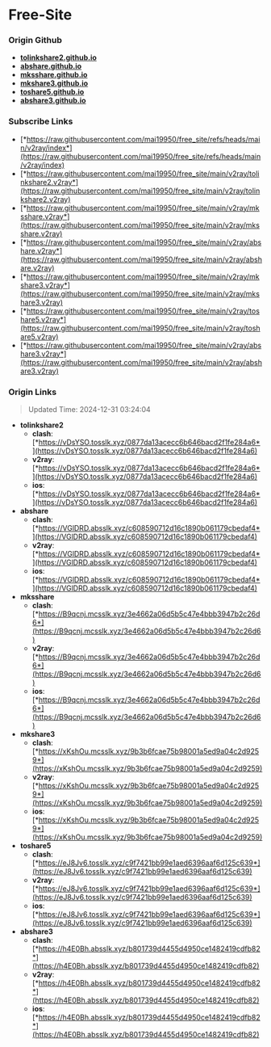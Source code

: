 # Free-Site

### Origin Github

- [**tolinkshare2.github.io**](https://github.com/tolinkshare2/tolinkshare2.github.io)
- [**abshare.github.io**](https://github.com/abshare/abshare.github.io)
- [**mksshare.github.io**](https://github.com/mksshare/mksshare.github.io)
- [**mkshare3.github.io**](https://github.com/mkshare3/mkshare3.github.io)
- [**toshare5.github.io**](https://github.com/toshare5/toshare5.github.io)
- [**abshare3.github.io**](https://github.com/abshare3/abshare3.github.io)

### Subscribe Links

- [*https://raw.githubusercontent.com/mai19950/free_site/refs/heads/main/v2ray/index*](https://raw.githubusercontent.com/mai19950/free_site/refs/heads/main/v2ray/index)
- [*https://raw.githubusercontent.com/mai19950/free_site/main/v2ray/tolinkshare2.v2ray*](https://raw.githubusercontent.com/mai19950/free_site/main/v2ray/tolinkshare2.v2ray)
- [*https://raw.githubusercontent.com/mai19950/free_site/main/v2ray/mksshare.v2ray*](https://raw.githubusercontent.com/mai19950/free_site/main/v2ray/mksshare.v2ray)
- [*https://raw.githubusercontent.com/mai19950/free_site/main/v2ray/abshare.v2ray*](https://raw.githubusercontent.com/mai19950/free_site/main/v2ray/abshare.v2ray)
- [*https://raw.githubusercontent.com/mai19950/free_site/main/v2ray/mkshare3.v2ray*](https://raw.githubusercontent.com/mai19950/free_site/main/v2ray/mkshare3.v2ray)
- [*https://raw.githubusercontent.com/mai19950/free_site/main/v2ray/toshare5.v2ray*](https://raw.githubusercontent.com/mai19950/free_site/main/v2ray/toshare5.v2ray)
- [*https://raw.githubusercontent.com/mai19950/free_site/main/v2ray/abshare3.v2ray*](https://raw.githubusercontent.com/mai19950/free_site/main/v2ray/abshare3.v2ray)

### Origin Links

> Updated Time: 2024-12-31 03:24:04

- **tolinkshare2**
  - **clash**: [*https://vDsYSO.tosslk.xyz/0877da13acecc6b646bacd2f1fe284a6*](https://vDsYSO.tosslk.xyz/0877da13acecc6b646bacd2f1fe284a6)
  - **v2ray**: [*https://vDsYSO.tosslk.xyz/0877da13acecc6b646bacd2f1fe284a6*](https://vDsYSO.tosslk.xyz/0877da13acecc6b646bacd2f1fe284a6)
  - **ios**: [*https://vDsYSO.tosslk.xyz/0877da13acecc6b646bacd2f1fe284a6*](https://vDsYSO.tosslk.xyz/0877da13acecc6b646bacd2f1fe284a6)
- **abshare**
  - **clash**: [*https://VGlDRD.absslk.xyz/c608590712d16c1890b061179cbedaf4*](https://VGlDRD.absslk.xyz/c608590712d16c1890b061179cbedaf4)
  - **v2ray**: [*https://VGlDRD.absslk.xyz/c608590712d16c1890b061179cbedaf4*](https://VGlDRD.absslk.xyz/c608590712d16c1890b061179cbedaf4)
  - **ios**: [*https://VGlDRD.absslk.xyz/c608590712d16c1890b061179cbedaf4*](https://VGlDRD.absslk.xyz/c608590712d16c1890b061179cbedaf4)
- **mksshare**
  - **clash**: [*https://B9qcnj.mcsslk.xyz/3e4662a06d5b5c47e4bbb3947b2c26d6*](https://B9qcnj.mcsslk.xyz/3e4662a06d5b5c47e4bbb3947b2c26d6)
  - **v2ray**: [*https://B9qcnj.mcsslk.xyz/3e4662a06d5b5c47e4bbb3947b2c26d6*](https://B9qcnj.mcsslk.xyz/3e4662a06d5b5c47e4bbb3947b2c26d6)
  - **ios**: [*https://B9qcnj.mcsslk.xyz/3e4662a06d5b5c47e4bbb3947b2c26d6*](https://B9qcnj.mcsslk.xyz/3e4662a06d5b5c47e4bbb3947b2c26d6)
- **mkshare3**
  - **clash**: [*https://xKshOu.mcsslk.xyz/9b3b6fcae75b98001a5ed9a04c2d9259*](https://xKshOu.mcsslk.xyz/9b3b6fcae75b98001a5ed9a04c2d9259)
  - **v2ray**: [*https://xKshOu.mcsslk.xyz/9b3b6fcae75b98001a5ed9a04c2d9259*](https://xKshOu.mcsslk.xyz/9b3b6fcae75b98001a5ed9a04c2d9259)
  - **ios**: [*https://xKshOu.mcsslk.xyz/9b3b6fcae75b98001a5ed9a04c2d9259*](https://xKshOu.mcsslk.xyz/9b3b6fcae75b98001a5ed9a04c2d9259)
- **toshare5**
  - **clash**: [*https://eJ8Jv6.tosslk.xyz/c9f7421bb99e1aed6396aaf6d125c639*](https://eJ8Jv6.tosslk.xyz/c9f7421bb99e1aed6396aaf6d125c639)
  - **v2ray**: [*https://eJ8Jv6.tosslk.xyz/c9f7421bb99e1aed6396aaf6d125c639*](https://eJ8Jv6.tosslk.xyz/c9f7421bb99e1aed6396aaf6d125c639)
  - **ios**: [*https://eJ8Jv6.tosslk.xyz/c9f7421bb99e1aed6396aaf6d125c639*](https://eJ8Jv6.tosslk.xyz/c9f7421bb99e1aed6396aaf6d125c639)
- **abshare3**
  - **clash**: [*https://h4E0Bh.absslk.xyz/b801739d4455d4950ce1482419cdfb82*](https://h4E0Bh.absslk.xyz/b801739d4455d4950ce1482419cdfb82)
  - **v2ray**: [*https://h4E0Bh.absslk.xyz/b801739d4455d4950ce1482419cdfb82*](https://h4E0Bh.absslk.xyz/b801739d4455d4950ce1482419cdfb82)
  - **ios**: [*https://h4E0Bh.absslk.xyz/b801739d4455d4950ce1482419cdfb82*](https://h4E0Bh.absslk.xyz/b801739d4455d4950ce1482419cdfb82)
